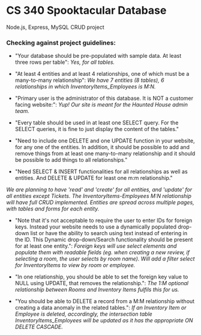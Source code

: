 # CS 340 Spooktacular Database

Node.js, Express, MySQL CRUD project

### Checking against project guidelines:

- "Your database should be pre-populated with sample data. At least three rows per table": _Yes, for all tables._

- "At least 4 entities and at least 4 relationships, one of which must be a many-to-many relationship": _We have 7 entities (8 tables), 6 relationships in which InventoryItems_Employees is M:N._

- "Primary user is the administrator of this database. It is NOT a customer facing website:": _Yup! Our site is meant for the Haunted House admin team._

- "Every table should be used in at least one SELECT query. For the SELECT queries, it is fine to just display the content of the tables."
- "Need to include one DELETE and one UPDATE function in your website, for any one of the entities. In addition, it should be possible to add and remove things from at least one many-to-many relationship and it should be possible to add things to all relationships."
- "Need SELECT & INSERT functionalities for all relationships as well as entities. And DELETE & UPDATE for least one m:m relationship."

_We are planning to have 'read' and 'create' for all entities, and 'update' for all entities except Tickets. The InventoryItems-Employees M:N relationship will have full CRUD implemented. Entities are spread across multiple pages, with tables and forms for each entity._

- "Note that it's not acceptable to require the user to enter IDs for foreign keys. Instead your website needs to use a dynamically populated drop-down list or have the ability to search using text instead of entering in the ID. This Dynamic drop-down/Search functionality should be present for at least one entity.": _Foreign keys will use select elements and populate them with readable fields (eg. when creating a new review, if selecting a room, the user selects by room name). Will add a filter select for InventoryItems to view by room or employee._

- "In one relationship, you should be able to set the foreign key value to NULL using UPDATE, that removes the relationship.": _The 1:M optional relationship between Rooms and Inventory Items fulfils this for us._

- "You should be able to DELETE a record from a M:M relationship without creating a data anomaly in the related tables.": _If an Inventory Item or Employee is deleted, accordingly, the intersection table InventoryItems_Employees will be updated as it has the appropriate ON DELETE CASCADE._
